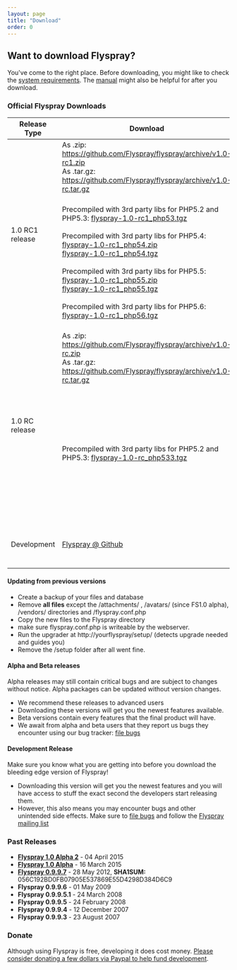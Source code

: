 ```yaml
---
layout: page
title: "Download"
order: 0
---
```


## Want to download Flyspray? 

You've come to the right place. Before downloading, you might like to check the [system requirements]({{baseurl}}/docs/requirements). The [manual]({{baseurl}}/manual) might also be helpful for after you download.

### Official Flyspray Downloads

<table class="table">
<thead>
	<tr>
		<th>Release Type</th>
		<th>Download</th>
		<th>Notes</th>
	</tr>
</thead>
<tbody>
	<tr>
		<td rowspan="2">1.0 RC1 release</td>
		<td>As .zip:<br/>
		<a href="https://github.com/Flyspray/flyspray/archive/v1.0-rc1.zip">https://github.com/Flyspray/flyspray/archive/v1.0-rc1.zip</a><br/>As .tar.gz:<br/>
		<a href="https://github.com/Flyspray/flyspray/archive/v1.0-rc1.tar.gz">https://github.com/Flyspray/flyspray/archive/v1.0-rc.tar.gz</a>
		</td>
		<td>Current recommended stable release</td>
	</tr>
	<tr>
		<td>Precompiled with 3rd party libs for PHP5.2 and PHP5.3: 
		<a href="http://flyspray.org/packed/flyspray-1.0-rc1_php53.tgz">flyspray-1.0-rc1_php53.tgz</a>
		<br/><br/>Precompiled with 3rd party libs for PHP5.4: 
		<a href="http://flyspray.org/packed/flyspray-1.0-rc1_php54.zip">flyspray-1.0-rc1_php54.zip</a>
		<br/>
		<a href="http://flyspray.org/packed/flyspray-1.0-rc1_php54.tgz">flyspray-1.0-rc1_php54.tgz</a>
		<br/><br/>Precompiled with 3rd party libs for PHP5.5:
		<a href="http://flyspray.org/packed/flyspray-1.0-rc1_php55.zip">flyspray-1.0-rc1_php55.zip</a>
		<br/>
		<a href="http://flyspray.org/packed/flyspray-1.0-rc1_php55.tgz">flyspray-1.0-rc1_php55.tgz</a>
		<br/><br/>Precompiled with 3rd party libs for PHP5.6:
		<a href="http://flyspray.org/packed/flyspray-1.0-rc1_php56.tgz">flyspray-1.0-rc1_php56.tgz</a>
		</td>
		<td>For people who cannot run composer on command line on their web hosting: releases that contain all required 3rd party libraries in one .zip or .tgz for different versions of PHP</td>
	</tr>
	<tr>
		<td rowspan="2">1.0 RC release</td>
		<td>As .zip: <a href="https://github.com/Flyspray/flyspray/archive/v1.0-rc.zip">https://github.com/Flyspray/flyspray/archive/v1.0-rc.zip</a><br/>As .tar.gz: <a href="https://github.com/Flyspray/flyspray/archive/v1.0-rc.tar.gz">https://github.com/Flyspray/flyspray/archive/v1.0-rc.tar.gz</a>
		</td>
		<td>First "release candit" release</td>
	</tr>
	<tr>
		<td>Precompiled with 3rd party libs for PHP5.2 and PHP5.3: <a href="http://flyspray.org/packed/flyspray-1.0-rc_php533.tgz">flyspray-1.0-rc_php533.tgz</a>
		</td>
		<td>For people who cannot run composer on command line on their web hosting: releases that contain all required 3rd party libraries in one .zip or .tgz for different versions of PHP</td>
	</tr>
	<tr>
		<td>Development</td>
		<td><a href="https://github.com/flyspray/flyspray">Flyspray @ Github</a></td>
		<td> See <a href="/manual/devel_version">Installing from Github</a> - not recommended for production</td>
	</tr>
</tbody>
</table>

#### Updating from previous versions 

  * Create a backup of your files and database
  * Remove **all files** except the /attachments/ , /avatars/ (since FS1.0 alpha), /vendors/ directories and /flyspray.conf.php
   * Copy the new files to the Flyspray directory
  * make sure flyspray.conf.php is writeable by the webserver.
  * Run the upgrader at http://yourflyspray/setup/ (detects upgrade needed and guides you)
  * Remove the /setup folder after all went fine.


#### Alpha and Beta releases

Alpha releases may still contain critical bugs and are subject to changes without notice. Alpha packages can be updated without version changes.

* We recommend these releases to advanced users
* Downloading these versions will get you the newest features available.
* Beta versions contain every features that the final product will have.
* We await from alpha and beta users that they report us bugs they encounter using our bug tracker: [file bugs](http://bugs.flyspray.org)


#### Development Release

Make sure you know what you are getting into before you download the bleeding edge version of Flyspray!

* Downloading this version will get you the newest features and you will have access to stuff the exact second the developers start releasing them.
* However, this also means you may encounter bugs and other unintended side effects. Make sure to [file bugs](http://bugs.flyspray.org) and follow the [Flyspray mailing list]({{baseurl}}/community/mailing-list)
 

### Past Releases
 *  **[Flyspray 1.0 Alpha 2](http://flyspray.org/packed/flyspray-1.0.alpha2.zip)** - 04 April 2015
 *  **[Flyspray 1.0 Alpha](http://flyspray.org/packed/flyspray-1.0.alpha.zip)** - 16 March 2015
 *  **[Flyspray 0.9.9.7](http://flyspray.org/packed/flyspray-0.9.9.7.zip)** - 28 May 2012, <strong>SHA1SUM:</strong> 056C192BD0FB07905E537869E55D4298D384D6C9
 *  **Flyspray 0.9.9.6** - 01 May 2009
 *  **Flyspray 0.9.9.5.1** - 24 March 2008
 *  **Flyspray 0.9.9.5** - 24 February 2008
 *  **Flyspray 0.9.9.4** - 12 December 2007
 *  **Flyspray 0.9.9.3** - 23 August 2007

### Donate
Although using Flyspray is free, developing it does cost money. [Please consider donating a few dollars via Paypal to help fund development](https://www.paypal.com/xclick/business=connect@thevelozgroup.com&amp;item_name=Flyspray+Donation&amp;no_shipping=1&amp;no_note=1&amp;tax=0).
